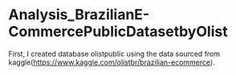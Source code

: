 # Analysis_BrazilianE-CommercePublicDatasetbyOlist
 
 First, I created database olistpublic using the data sourced from kaggle(https://www.kaggle.com/olistbr/brazilian-ecommerce).
